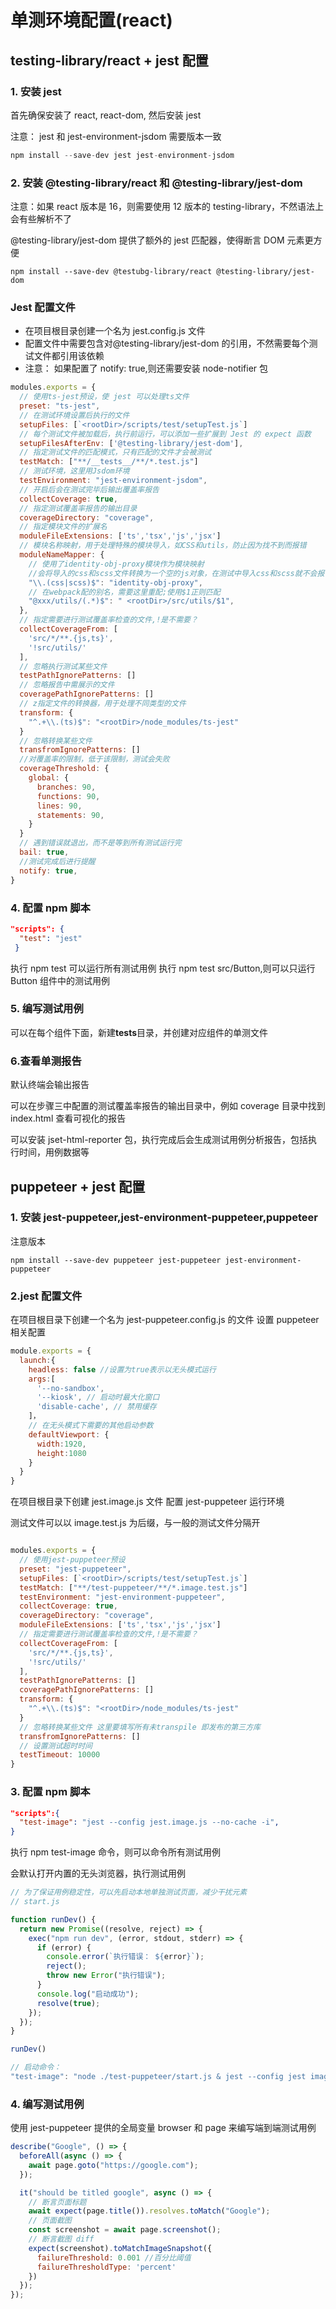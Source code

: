 # 单测环境配置(react)

## testing-library/react + jest 配置

### 1. 安装 jest

首先确保安装了 react, react-dom, 然后安装 jest

注意： jest 和 jest-environment-jsdom 需要版本一致

```js
npm install --save-dev jest jest-environment-jsdom
```

### 2. 安装 @testing-library/react 和 @testing-library/jest-dom

注意：如果 react 版本是 16，则需要使用 12 版本的 testing-library，不然语法上会有些解析不了

@testing-library/jest-dom 提供了额外的 jest 匹配器，使得断言 DOM 元素更方便

```
npm install --save-dev @testubg-library/react @testing-library/jest-dom
```

### Jest 配置文件

- 在项目根目录创建一个名为 jest.config.js 文件
- 配置文件中需要包含对@testing-library/jest-dom 的引用，不然需要每个测试文件都引用该依赖
- 注意： 如果配置了 notify: true,则还需要安装 node-notifier 包

```js
modules.exports = {
  // 使用ts-jest预设，使 jest 可以处理ts文件
  preset: "ts-jest",
  // 在测试环境设置后执行的文件
  setupFiles: [`<rootDir>/scripts/test/setupTest.js`]
  // 每个测试文件被加载后，执行前运行，可以添加一些扩展到 Jest 的 expect 函数
  setupFilesAfterEnv: ['@testing-library/jest-dom'],
  // 指定测试文件的匹配模式，只有匹配的文件才会被测试
  testMatch: ["**/__tests__/**/*.test.js"]
  // 测试环境，这里用Jsdom环境
  testEnvironment: "jest-environment-jsdom",
  // 开启后会在测试完毕后输出覆盖率报告
  collectCoverage: true,
  // 指定测试覆盖率报告的输出目录
  coverageDirectory: "coverage",
  // 指定模块文件的扩展名
  moduleFileExtensions: ['ts','tsx','js','jsx']
  // 模块名称映射，用于处理特殊的模块导入，如CSS和utils，防止因为找不到而报错
  moduleNameMapper: {
    // 使用了identity-obj-proxy模块作为模块映射
    //会将导入的css和scss文件转换为一个空的js对象，在测试中导入css和scss就不会报错
    "\\.(css|scss)$": "identity-obj-proxy",
    // 在webpack配的别名，需要这里重配;使用$1正则匹配
    "@xxx/utils/(.*)$": " <rootDir>/src/utils/$1",
  },
  // 指定需要进行测试覆盖率检查的文件,!是不需要？
  collectCoverageFrom: [
    'src/*/**.{js,ts}',
    '!src/utils/'
  ],
  // 忽略执行测试某些文件
  testPathIgnorePatterns: []
  // 忽略报告中需展示的文件
  coveragePathIgnorePatterns: []
  // z指定文件的转换器，用于处理不同类型的文件
  transform: {
    "^.+\\.(ts)$": "<rootDir>/node_modules/ts-jest"
  }
  // 忽略转换某些文件
  transfromIgnorePatterns: []
  //对覆盖率的限制，低于该限制，测试会失败
  coverageThreshold: {
    global: {
      branches: 90,
      functions: 90,
      lines: 90,
      statements: 90,
    }
  }
  // 遇到错误就退出，而不是等到所有测试运行完
  bail: true,
  //测试完成后进行提醒
  notify: true,
}

```

### 4. 配置 npm 脚本

```json
"scripts": {
  "test": "jest"
 }
```

执行 npm test 可以运行所有测试用例
执行 npm test src/Button,则可以只运行 Button 组件中的测试用例

### 5. 编写测试用例

可以在每个组件下面，新建**tests**目录，并创建对应组件的单测文件

### 6.查看单测报告

默认终端会输出报告

可以在步骤三中配置的测试覆盖率报告的输出目录中，例如 coverage 目录中找到 index.html
查看可视化的报告

可以安装 jset-html-reporter 包，执行完成后会生成测试用例分析报告，包括执行时间，用例数据等

## puppeteer + jest 配置

### 1. 安装 jest-puppeteer,jest-environment-puppeteer,puppeteer

注意版本

```
npm install --save-dev puppeteer jest-puppeteer jest-environment-puppeteer
```

### 2.jest 配置文件

在项目根目录下创建一个名为 jest-puppeteer.config.js 的文件
设置 puppeteer 相关配置

```js
module.exports = {
  launch:{
    headless: false //设置为true表示以无头模式运行
    args:[
      '--no-sandbox',
      '--kiosk', // 启动时最大化窗口
      'disable-cache', // 禁用缓存
    ]，
    // 在无头模式下需要的其他启动参数
    defaultViewport: {
      width:1920,
      height:1080
    }
  }
}
```

在项目根目录下创建 jest.image.js 文件
配置 jest-puppeteer 运行环境

测试文件可以以 image.test.js 为后缀，与一般的测试文件分隔开

```js

modules.exports = {
  // 使用jest-puppeteer预设
  preset: "jest-puppeteer",
  setupFiles: [`<rootDir>/scripts/test/setupTest.js`]
  testMatch: ["**/test-puppeteer/**/*.image.test.js"]
  testEnvironment: "jest-environment-puppeteer",
  collectCoverage: true,
  coverageDirectory: "coverage",
  moduleFileExtensions: ['ts','tsx','js','jsx']
  // 指定需要进行测试覆盖率检查的文件,!是不需要？
  collectCoverageFrom: [
    'src/*/**.{js,ts}',
    '!src/utils/'
  ],
  testPathIgnorePatterns: []
  coveragePathIgnorePatterns: []
  transform: {
    "^.+\\.(ts)$": "<rootDir>/node_modules/ts-jest"
  }
  // 忽略转换某些文件 这里要填写所有未transpile 即发布的第三方库
  transfromIgnorePatterns: []
  // 设置测试超时时间
  testTimeout: 10000
}

```

### 3. 配置 npm 脚本

```json
"scripts":{
  "test-image": "jest --config jest.image.js --no-cache -i",
}
```

执行 npm test-image 命令，则可以命令所有测试用例

会默认打开内置的无头浏览器，执行测试用例

```js
// 为了保证用例稳定性，可以先启动本地单独测试页面，减少干扰元素
// start.js

function runDev() {
  return new Promise((resolve, reject) => {
    exec("npm run dev", (error, stdout, stderr) => {
      if (error) {
        console.error(`执行错误： ${error}`);
        reject();
        throw new Error("执行错误");
      }
      console.log("启动成功");
      resolve(true);
    });
  });
}

runDev()

// 启动命令：
"test-image": "node ./test-puppeteer/start.js & jest --config jest image.js --no-cache -i"
```

### 4. 编写测试用例

使用 jest-puppeteer 提供的全局变量 browser 和 page 来编写端到端测试用例

```js
describe("Google", () => {
  beforeAll(async () => {
    await page.goto("https://google.com");
  });

  it("should be titled google", async () => {
    // 断言页面标题
    await expect(page.title()).resolves.toMatch("Google");
    // 页面截图
    const screenshot = await page.screenshot();
    // 断言截图 diff
    expect(screenshot).toMatchImageSnapshot({
      failureThreshold: 0.001 //百分比阈值
      failureThresholdType: 'percent'
    })
  });
});
```
